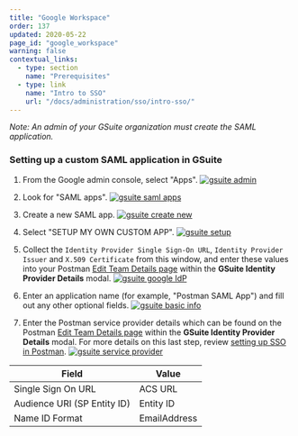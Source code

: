 ```yaml
---
title: "Google Workspace"
order: 137
updated: 2020-05-22
page_id: "google_workspace"
warning: false
contextual_links:
  - type: section
    name: "Prerequisites"
  - type: link
    name: "Intro to SSO"
    url: "/docs/administration/sso/intro-sso/"
---
```


*Note: An admin of your GSuite organization must create the SAML application.*

### Setting up a custom SAML application in GSuite

1. From the Google admin console, select "Apps".
   [![gsuite admin](https://assets.postman.com/postman-docs/gsuite_admin.png)](https://assets.postman.com/postman-docs/gsuite_admin.png)

1. Look for "SAML apps".
   [![gsuite saml apps](https://assets.postman.com/postman-docs/gsuite_saml_apps.png)](https://assets.postman.com/postman-docs/gsuite_saml_apps.png)

1. Create a new SAML app.
   [![gsuite create new](https://assets.postman.com/postman-docs/gsuite_create_new.png)](https://assets.postman.com/postman-docs/gsuite_create_new.png)

1. Select "SETUP MY OWN CUSTOM APP".
   [![gsuite setup](https://assets.postman.com/postman-docs/gsuite_setup.png)](https://assets.postman.com/postman-docs/gsuite_setup.png)

1. Collect the `Identity Provider Single Sign-On URL`, `Identity Provider Issuer` and `X.509 Certificate` from this window, and enter these values into your Postman [Edit Team Details page](https://go.postman.co/settings/team/general) within the **GSuite Identity Provider Details** modal.
   [![gsuite google IdP](https://assets.postman.com/postman-docs/gsuite_google_IdP.png)](https://assets.postman.com/postman-docs/gsuite_google_IdP.png)

1. Enter an application name (for example, "Postman SAML App") and fill out any other optional fields.
   [![gsuite basic info](https://assets.postman.com/postman-docs/gsuite_basic_info.png)](https://assets.postman.com/postman-docs/gsuite_basic_info.png)

1. Enter the Postman service provider details which can be found on the Postman [Edit Team Details page](https://go.postman.co/settings/team/general) within the **GSuite Identity Provider Details** modal. For more details on this last step, review [setting up SSO in Postman](/docs/administration/sso/admin-sso/).
   [![gsuite service provider](https://assets.postman.com/postman-docs/gsuite_service_provider.png)](https://assets.postman.com/postman-docs/gsuite_service_provider.png)

 | **Field** | **Value** |
 | --- | --- |
 | Single Sign On URL | ACS URL |
 | Audience URI (SP Entity ID) | Entity ID |
 | Name ID Format | EmailAddress |
